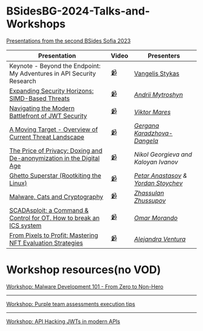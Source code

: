 # BSidesBG-2024-Talks-and-Workshops
[Presentations from the second BSides Sofia 2023](https://www.youtube.com/watch?v=AjIXzWEy1Kk&list=PLQdETMRapkhyghsoVAMoPCRXMfVjx0UU9)



| Presentation                                                                                                                                          | Video                                                                                              | Presenters                                                                                                             |
| ----------------------------------------------------------------------------------------------------------------------------------------------------- | -------------------------------------------------------------------------------------------------- | ---------------------------------------------------------------------------------------------------------------------- |
|  Keynote - Beyond the Endpoint: My Adventures in API Security Research                                                                            | [📹](https://www.youtube.com/watch?v=yl3a6dUg8Fk&list=PLQdETMRapkhyghsoVAMoPCRXMfVjx0UU9)          | [Vangelis Stykas](https://twitter.com/evstykas)                                                                        |
|  [Expanding Security Horizons: SIMD-Based Threats](Expanding-Security-Horizons_SIMD-Based-Threats.pptx)                                           | [📹](https://www.youtube.com/watch?v=G9zjU3AFOBc&list=PLQdETMRapkhyghsoVAMoPCRXMfVjx0UU9&index=3)  | [_Andrii Mytroshyn_](https://www.linkedin.com/in/andriymytroshyn/)                                                     |
|  [Navigating the Modern Battlefront of JWT Security](Navigating-the-Modern-Battlefront-of-JWT-Security.pptx)                                      | [📹](https://www.youtube.com/watch?v=n69xYTdkDsI&list=PLQdETMRapkhyghsoVAMoPCRXMfVjx0UU9&index=4)  | [_Viktor Mares_](https://www.linkedin.com/in/viktor-mares-86989a204/)                                                  |
|  [A Moving Target - Overview of Current Threat Landscape](A-Moving-Target_Overview-of-Current-Threat-Landscape.pdf)                               | [📹](https://www.youtube.com/watch?v=JdtE7a1AM-A&list=PLQdETMRapkhyghsoVAMoPCRXMfVjx0UU9&index=5)  | [_Gergana Karadzhova-Dangela_](https://www.linkedin.com/in/gergana-karadzhova/)                                        |
|  [The Price of Privacy: Doxing and De-anonymization in the Digital Age](The-Price-of-Privacy_Doxing-and-De-anonymization-in-the-Digital-Age.pptx) | [📹](https://www.youtube.com/watch?v=UUbJL_wPg_w&list=PLQdETMRapkhyghsoVAMoPCRXMfVjx0UU9&index=6)  | _Nikol Georgieva and Kaloyan Ivanov_                                                                                   |
|  [Ghetto Superstar (Rootkiting the Linux)](GhettoSuperstar.pdf)                                                                                   | [📹](https://www.youtube.com/watch?v=lfah7f4QJkM&list=PLQdETMRapkhyghsoVAMoPCRXMfVjx0UU9&index=7)  | [_Petar Anastasov_](https://www.linkedin.com/in/ptrnstsv/) _&_ [_Yordan Stoychev_](https://twitter.com/YordanStoychev) |
|  [Malware, Cats and Cryptography](Malware-Cats-and-Cryptography.pptx)                                                                             | [📹](https://www.youtube.com/watch?v=1ndFWwPKLT0&list=PLQdETMRapkhyghsoVAMoPCRXMfVjx0UU9&index=8)  | [_Zhassulan Zhussupov_](https://www.linkedin.com/in/zhassulan-zhussupov-5a347419b/)                                    |
|  [SCADAsploit: a Command & Control for OT. How to break an ICS system](BSidesSofia_Omar_Morando_SCADAsploit.pdf)                                  | [📹](https://www.youtube.com/watch?v=HfCdgR3A6co&list=PLQdETMRapkhyghsoVAMoPCRXMfVjx0UU9&index=9)  | [_Omar Morando_](https://twitter.com/OmarMorando)                                                                      |
|  [From Pixels to Profit: Mastering NFT Evaluation Strategies](Bsides_Sofia_2024_Alejandra_Ventura.pdf)                                            | [📹](https://www.youtube.com/watch?v=GtS9kq5YRUM&list=PLQdETMRapkhyghsoVAMoPCRXMfVjx0UU9&index=10) | [_Alejandra Ventura_](https://www.linkedin.com/in/alejandra-venturac/)                                                 |



# Workshop resources(no VOD)

[Workshop: Malware Development 101 - From Zero to Non-Hero](https://github.com/lsecqt/BSides-2024-Malware-Development-101-From-Zero-to-Non-Hero)

---
[Workshop: Purple team assessments execution tips](https://github.com/iliyanvelikov/BSides-Sofia-2024)

---

[Workshop: API Hacking JWTs in modern APIs](https://github.com/ViktorMares/BSides_CTF_Sofia_2024)
